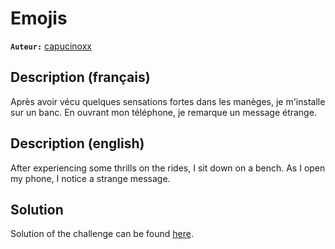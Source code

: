 # Emojis

**`Auteur:`** [capucinoxx](https://github.com/capucinoxx)

## Description (français)

Après avoir vécu quelques sensations fortes dans les manèges, je m'installe sur un banc. En ouvrant mon téléphone, je remarque un message étrange.

## Description (english)

After experiencing some thrills on the rides, I sit down on a bench. As I open my phone, I notice a strange message.

## Solution

Solution of the challenge can be found [here](solution/).